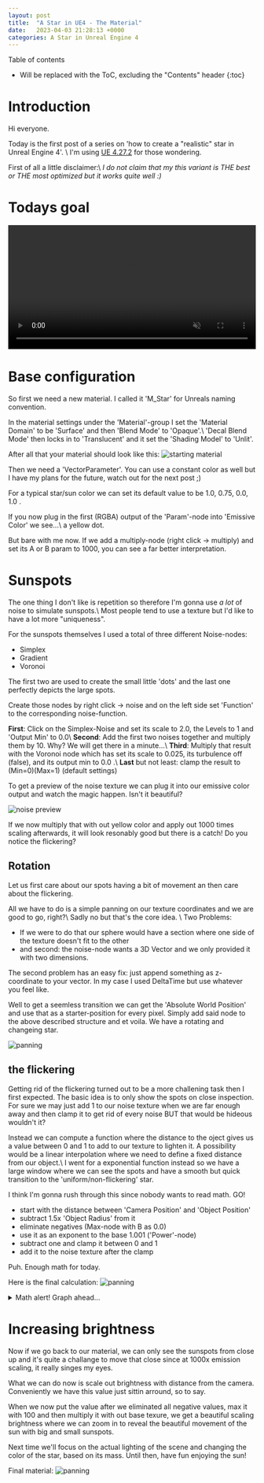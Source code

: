 ```yaml
---
layout: post
title:  "A Star in UE4 - The Material"
date:   2023-04-03 21:28:13 +0000
categories: A Star in Unreal Engine 4
---
```


Table of contents
* Will be replaced with the ToC, excluding the "Contents" header
{:toc}

# Introduction

Hi everyone.

Today is the first post of a series on 'how to create a "realistic" star in Unreal Engine 4'. \\
I'm using [UE 4.27.2](https://docs.unrealengine.com/4.27/en-US/) for those wondering. 


First of all a little disclaimer:\\
*I do not claim that my this variant is THE best or THE most optimized but it works quite well :)*

# Todays goal

<video width="100%" preload="auto" autoplay muted loop>
    <source src="/assets/videos/star_rotating.webm" type="video/webm"/>
</video>

# Base configuration

So first we need a new material. I called it 'M_Star' for Unreals naming convention.

In the material settings under the 'Material'-group I set the 'Material Domain' to be 'Surface' and then 'Blend Mode' to 'Opaque'.\\
'Decal Blend Mode' then locks in to 'Translucent' and it set the 'Shading Model' to 'Unlit'. 

After all that your material should look like this:
![starting material](/assets/images/001/starting_material.webp)


Then we need a 'VectorParameter'. You can use a constant color as well but I have my plans for the future, watch out for the next post ;)

For a typical star/sun color we can set its default value to be 1.0, 0.75, 0.0, 1.0 .

If you now plug in the first (RGBA) output of the 'Param'-node into 'Emissive Color' we see...\\
a yellow dot.

But bare with me now. If we add a multiply-node (right click -> multiply) and set its A or B param to 1000, you can see a far better interpretation.

# Sunspots
The one thing I don't like is repetition so therefore I'm gonna use *a lot* of noise to simulate sunspots.\\
Most people tend to use a texture but I'd like to have a lot more "uniqueness". 

For the sunspots themselves I used a total of three different Noise-nodes: 
- Simplex
- Gradient
- Voronoi

The first two are used to create the small little 'dots' and the last one perfectly depicts the large spots.

Create those nodes by right click -> noise and on the left side set 'Function' to the corresponding noise-function.

**First**: Click on the Simplex-Noise and set its scale to 2.0, the Levels to 1 and 'Output Min' to 0.0\\
**Second**: Add the first two noises together and multiply them by 10. Why? We will get there in a minute...\\
**Third**: Multiply that result with the Voronoi node which has set its scale to 0.025, its turbulence off (false), and its output min to 0.0 .\\
**Last** but not least: clamp the result to (Min=0)(Max=1) (default settings)

To get a preview of the noise texture we can plug it into our emissive color output and watch the magic happen. Isn't it beautiful?

![noise preview](/assets/images/001/noise_preview.webp)

If we now multiply that with out yellow color and apply out 1000 times scaling afterwards, it will look resonably good but there is a catch! Do you notice the flickering?

## Rotation

Let us first care about our spots having a bit of movement an then care about the flickering. 

All we have to do is a simple panning on our texture coordinates and we are good to go, right?\\
Sadly no but that's the core idea. \\
Two Problems: 
- If we were to do that our sphere would have a section where one side of the texture doesn't fit to the other
- and second: the noise-node wants a 3D Vector and we only provided it with two dimensions.

The second problem has an easy fix: just append something as z-coordinate to your vector. In my case I used DeltaTime but use whatever you feel like.

Well to get a seemless transition we can get the 'Absolute World Position' and use that as a starter-position for every pixel. Simply add said node to the above described structure and et voila. We have a rotating and changeing star.

![panning](/assets/images/001/panning.webp)

## the flickering

Getting rid of the flickering turned out to be a more challening task then I first expected. The basic idea is to only show the spots on close inspection. For sure we may just add 1 to our noise texture when we are far enough away and then clamp it to get rid of every noise BUT that would be hideous wouldn't it?

Instead we can compute a function where the distance to the oject gives us a value between 0 and 1 to add to our texture to lighten it. A possibility would be a linear interpolation where we need to define a fixed distance from our object.\\
I went for a exponential function instead so we have a large window where we can see the spots and have a smooth but quick transition to the 'uniform/non-flickering' star.

I think I'm gonna rush through this since nobody wants to read math. GO!

- start with the distance between 'Camera Position' and 'Object Position'
- subtract 1.5x 'Object Radius' from it
- eliminate negatives (Max-node with B as 0.0)
- use it as an exponent to the base 1.001 ('Power'-node)
- subtract one and clamp it between 0 and 1
- add it to the noise texture after the clamp

Puh. Enough math for today.

Here is the final calculation:
![panning](/assets/images/001/distance_function.webp)

<details>
  <summary>Math alert! Graph ahead...</summary>
  <p>For all you math nerds ;p</p>
  <img src="/assets/images/001/distance_function_graph.webp" alt="distance function graph" loading="lazy" >
</details>


# Increasing brightness

Now if we go back to our material, we can only see the sunspots from close up and it's quite a challange to move that close since at 1000x emission scaling, it really singes my eyes. 

What we can do now is scale out brightness with distance from the camera. Conveniently we have this value just sittin arround, so to say.

When we now put the value after we eliminated all negative values, max it with 100 and then multiply it with out base texure, we get a beautiful scaling brightness where we can zoom in to reveal the beautiful movement of the sun with big and small sunspots. 

Next time we'll focus on the actual lighting of the scene and changing the color of the star, based on its mass. Until then, have fun enjoying the sun!

Final material:
![panning](/assets/images/001/final_material.webp)